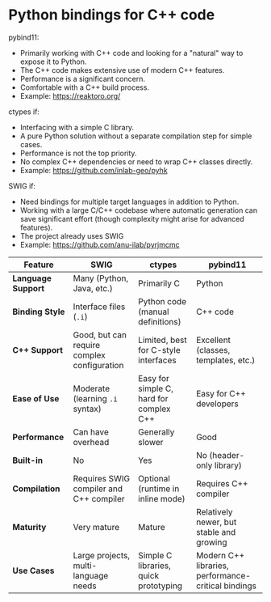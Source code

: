 # Python bindings for C++ code

pybind11:
- Primarily working with C++ code and looking for a "natural" way to expose it to Python.
- The C++ code makes extensive use of modern C++ features.
- Performance is a significant concern.
- Comfortable with a C++ build process.
- Example: https://reaktoro.org/
  
ctypes if:
- Interfacing with a simple C library.
- A pure Python solution without a separate compilation step for simple cases.
- Performance is not the top priority.
- No complex C++ dependencies or need to wrap C++ classes directly.
- Example: https://github.com/inlab-geo/pyhk

SWIG if:
- Need bindings for multiple target languages in addition to Python.
- Working with a large C/C++ codebase where automatic generation can save significant effort (though complexity might arise for advanced features).
- The project already uses SWIG
- Example: https://github.com/anu-ilab/pyrjmcmc


| Feature             | SWIG                                     | ctypes                                  | pybind11                                  |
| ------------------- | ---------------------------------------- | --------------------------------------- | ----------------------------------------- |
| **Language Support** | Many (Python, Java, etc.)                | Primarily C                             | Python                                    |
| **Binding Style** | Interface files (`.i`)                   | Python code (manual definitions)        | C++ code                                  |
| **C++ Support** | Good, but can require complex configuration | Limited, best for C-style interfaces   | Excellent (classes, templates, etc.)      |
| **Ease of Use** | Moderate (learning `.i` syntax)          | Easy for simple C, hard for complex C++ | Easy for C++ developers                 |
| **Performance** | Can have overhead                       | Generally slower                          | Good                                      |
| **Built-in** | No                                       | Yes                                     | No (header-only library)                  |
| **Compilation** | Requires SWIG compiler and C++ compiler  | Optional (runtime in inline mode)       | Requires C++ compiler                     |
| **Maturity** | Very mature                              | Mature                                  | Relatively newer, but stable and growing |
| **Use Cases** | Large projects, multi-language needs     | Simple C libraries, quick prototyping   | Modern C++ libraries, performance-critical bindings |
